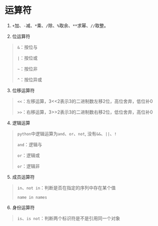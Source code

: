 # 运算符

1. `+`加、`-`减、`*`乘、`/`除、`%`取余、`**`求幂、`//`取整。

2. 位运算符
> `&`：按位与
> 
> `|`：按位或
> 
> `~`：按位非
> 
> `^`：按位异或

3. 位移运算符
> `<<`：左移运算，3<<2表示3的二进制数左移2位，高位舍弃，低位补0
> 
> `>>`：右移运算，3>>2表示3的二进制数右移2位，低位舍弃，高位补0

4. 逻辑运算
> `python`中逻辑运算为`and`、`or`、`not`, 没有`&&`、`||`、`!`
> 
> `and`：逻辑与
> 
> `or`：逻辑或
> 
> `or`：逻辑非

5. 成员运算符
   
> `in`、`not in`：判断是否在指定的序列中存在某个值
> 
> `name in names`

6. 身份运算符
> `is`、`is not`：判断两个标识符是不是引用同一个对象